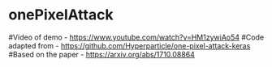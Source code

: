 # onePixelAttack

#Video of demo - https://www.youtube.com/watch?v=HM1zywiAo54
#Code adapted from - https://github.com/Hyperparticle/one-pixel-attack-keras
#Based on the paper - https://arxiv.org/abs/1710.08864
